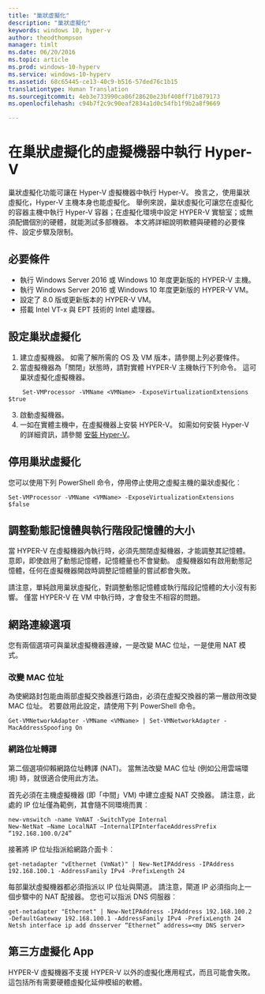 ```yaml
---
title: "巢狀虛擬化"
description: "巢狀虛擬化"
keywords: windows 10, hyper-v
author: theodthompson
manager: timlt
ms.date: 06/20/2016
ms.topic: article
ms.prod: windows-10-hyperv
ms.service: windows-10-hyperv
ms.assetid: 68c65445-ce13-40c9-b516-57ded76c1b15
translationtype: Human Translation
ms.sourcegitcommit: 4eb3e733990ca86f28620e23bf408ff71b879173
ms.openlocfilehash: c94b7f2c9c90eaf2834a1d0c54fb1f9b2a8f9669

---
```


# 在巢狀虛擬化的虛擬機器中執行 Hyper-V

巢狀虛擬化功能可讓在 Hyper-V 虛擬機器中執行 Hyper-V。 換言之，使用巢狀虛擬化，Hyper-V 主機本身也能虛擬化。 舉例來說，巢狀虛擬化可讓您在虛擬化的容器主機中執行 Hyper-V 容器；在虛擬化環境中設定 HYPER-V 實驗室；或無須配備個別的硬體，就能測試多部機器。 本文將詳細說明軟體與硬體的必要條件、設定步驟及限制。 

## 必要條件

- 執行 Windows Server 2016 或 Windows 10 年度更新版的 HYPER-V 主機。
- 執行 Windows Server 2016 或 Windows 10 年度更新版的 HYPER-V VM。
- 設定了 8.0 版或更新版本的 HYPER-V VM。
- 搭載 Intel VT-x 與 EPT 技術的 Intel 處理器。

## 設定巢狀虛擬化

1. 建立虛擬機器。 如需了解所需的 OS 及 VM 版本，請參閱上列必要條件。
2. 當虛擬機器為「關閉」狀態時，請對實體 HYPER-V 主機執行下列命令。 這可巢狀虛擬化虛擬機器。
```none
    Set-VMProcessor -VMName <VMName> -ExposeVirtualizationExtensions $true
```
3. 啟動虛擬機器。
4. 一如在實體主機中，在虛擬機器上安裝 HYPER-V。 如需如何安裝 Hyper-V 的詳細資訊，請參閱 [安裝 Hyper-V]( https://msdn.microsoft.com/en-us/virtualization/hyperv_on_windows/quick_start/walkthrough_install)。

## 停用巢狀虛擬化
您可以使用下列 PowerShell 命令，停用停止使用之虛擬主機的巢狀虛擬化︰
```none
Set-VMProcessor -VMName <VMName> -ExposeVirtualizationExtensions $false
```

## 調整動態記憶體與執行階段記憶體的大小
當 HYPER-V 在虛擬機器內執行時，必須先關閉虛擬機器，才能調整其記憶體。 意即，即使啟用了動態記憶體，記憶體量也不會變動。 虛擬機器如有啟用動態記憶體，任何在虛擬機器開啟時調整記憶體量的嘗試都會失敗。 

請注意，單純啟用巢狀虛擬化，對調整動態記憶體或執行階段記憶體的大小沒有影響。 僅當 HYPER-V 在 VM 中執行時，才會發生不相容的問題。

## 網路連線選項
您有兩個選項可與巢狀虛擬機器連線，一是改變 MAC 位址，一是使用 NAT 模式。

### 改變 MAC 位址
為使網路封包能由兩部虛擬交換器進行路由，必須在虛擬交換器的第一層啟用改變 MAC 位址。 若要啟用此設定，請使用下列 PowerShell 命令。

```none
Get-VMNetworkAdapter -VMName <VMName> | Set-VMNetworkAdapter -MacAddressSpoofing On
```
### 網路位址轉譯
第二個選項仰賴網路位址轉譯 (NAT)。 當無法改變 MAC 位址 (例如公用雲端環境) 時，就很適合使用此方法。

首先必須在主機虛擬機器 (即「中間」VM) 中建立虛擬 NAT 交換器。 請注意，此處的 IP 位址僅為範例，其會隨不同環境而異︰
```none
new-vmswitch -name VmNAT -SwitchType Internal
New-NetNat –Name LocalNAT –InternalIPInterfaceAddressPrefix “192.168.100.0/24”
```
接著將 IP 位址指派給網路介面卡︰
```none
get-netadapter "vEthernet (VmNat)" | New-NetIPAddress -IPAddress 192.168.100.1 -AddressFamily IPv4 -PrefixLength 24
```
每部巢狀虛擬機器都必須指派以 IP 位址與閘道。 請注意，閘道 IP 必須指向上一個步驟中的 NAT 配接器。 您也可以指派 DNS 伺服器︰
```none
get-netadapter "Ethernet" | New-NetIPAddress -IPAddress 192.168.100.2 -DefaultGateway 192.168.100.1 -AddressFamily IPv4 -PrefixLength 24
Netsh interface ip add dnsserver “Ethernet” address=<my DNS server>
```

## 第三方虛擬化 App
HYPER-V 虛擬機器不支援 HYPER-V 以外的虛擬化應用程式，而且可能會失敗。 這包括所有需要硬體虛擬化延伸模組的軟體。



<!--HONumber=Sep16_HO3-->


